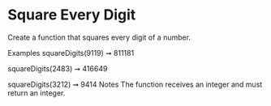 # Square Every Digit

Create a function that squares every digit of a number.

Examples
squareDigits(9119) ➞ 811181

squareDigits(2483) ➞ 416649

squareDigits(3212) ➞ 9414
Notes
The function receives an integer and must return an integer.

